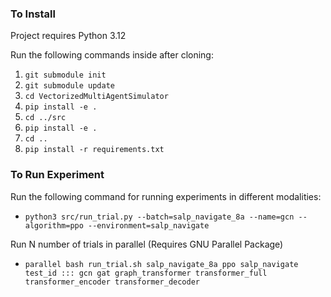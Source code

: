 ### To Install
Project requires Python 3.12

Run the following commands inside after cloning:
1. `git submodule init`
2. `git submodule update`
3. `cd VectorizedMultiAgentSimulator`
4. `pip install -e .`
7. `cd ../src`
8. `pip install -e .`
9. `cd ..`
10. `pip install -r requirements.txt`

### To Run Experiment

Run the following command for running experiments in different modalities:

- `python3 src/run_trial.py --batch=salp_navigate_8a --name=gcn --algorithm=ppo --environment=salp_navigate`

Run N number of trials in parallel (Requires GNU Parallel Package)

- `parallel bash run_trial.sh salp_navigate_8a ppo salp_navigate test_id ::: gcn gat graph_transformer transformer_full transformer_encoder transformer_decoder`




